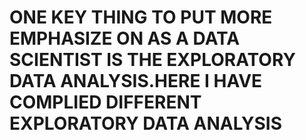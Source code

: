 # ONE KEY THING TO PUT MORE EMPHASIZE ON AS A DATA SCIENTIST IS THE EXPLORATORY DATA ANALYSIS.HERE I HAVE COMPLIED DIFFERENT EXPLORATORY DATA ANALYSIS
